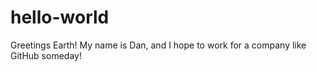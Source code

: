 # hello-world
Greetings Earth!
My name is Dan, and I hope to work for a company like GitHub someday!
